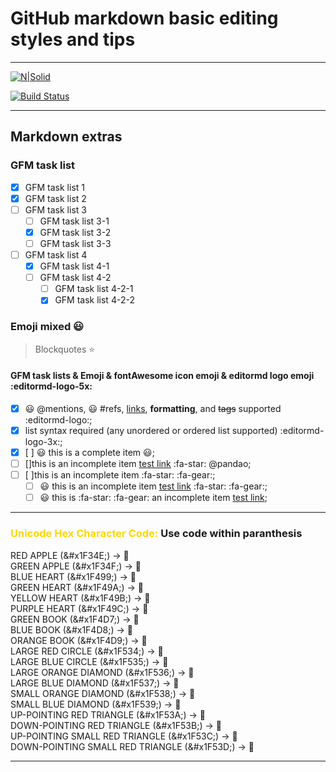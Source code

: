 # GitHub markdown basic editing styles and tips
___

[![N|Solid](https://cdn.iconscout.com/icon/free/png-64/javascript-23-1174949.png)](https://github.com/juspreet51)


    
[![Build Status](https://travis-ci.org/joemccann/dillinger.svg?branch=master)](https://www.linkedin.com/in/juspreet51/)

___

## Markdown extras

### GFM task list
- [x] GFM task list 1
- [x] GFM task list 2
- [ ] GFM task list 3
    - [ ] GFM task list 3-1
    - [x] GFM task list 3-2
    - [ ] GFM task list 3-3
- [ ] GFM task list 4
    - [x] GFM task list 4-1
    - [ ] GFM task list 4-2
        - [ ] GFM task list 4-2-1
        - [x] GFM task list 4-2-2

### Emoji mixed :smiley:

> Blockquotes :star:

#### GFM task lists & Emoji & fontAwesome icon emoji & editormd logo emoji :editormd-logo-5x:

- [x] :smiley: @mentions, :smiley: #refs, [links](), **formatting**, and <del>tags</del> supported :editormd-logo:;
- [x] list syntax required (any unordered or ordered list supported) :editormd-logo-3x:;
- [x] [ ] :smiley: this is a complete item :smiley:;
- [ ] []this is an incomplete item [test link](#) :fa-star: @pandao; 
- [ ] [ ]this is an incomplete item :fa-star: :fa-gear:;
    - [ ] :smiley: this is an incomplete item [test link](#) :fa-star: :fa-gear:;
    - [ ] :smiley: this is  :fa-star: :fa-gear: an incomplete item [test link](#);
___            
### <font color="gold">__Unicode Hex Character Code:__</font> Use code within paranthesis
RED APPLE (\&#x1F34E;) -> 🍎 <br>
GREEN APPLE (\&#x1F34F;) -> 🍏 <br>
BLUE HEART (\&#x1F499;) -> 💙 <br>
GREEN HEART (\&#x1F49A;) -> 💚 <br>
YELLOW HEART (\&#x1F49B;) -> 💛 <br>
PURPLE HEART (\&#x1F49C;) -> 💜 <br>
GREEN BOOK (\&#x1F4D7;) -> 📗 <br>
BLUE BOOK (\&#x1F4D8;) -> 📘 <br>
ORANGE BOOK (\&#x1F4D9;) -> 📙 <br>
LARGE RED CIRCLE (\&#x1F534;) -> 🔴 <br>
LARGE BLUE CIRCLE (\&#x1F535;) -> 🔵 <br>
LARGE ORANGE DIAMOND (\&#x1F536;) -> 🔶 <br>
LARGE BLUE DIAMOND (\&#x1F537;) -> 🔷 <br>
SMALL ORANGE DIAMOND (\&#x1F538;) -> 🔸 <br>
SMALL BLUE DIAMOND (\&#x1F539;) -> 🔹 <br>
UP-POINTING RED TRIANGLE (\&#x1F53A;) -> 🔺 <br>
DOWN-POINTING RED TRIANGLE (\&#x1F53B;) -> 🔻 <br>
UP-POINTING SMALL RED TRIANGLE (\&#x1F53C;) -> 🔼 <br>
DOWN-POINTING SMALL RED TRIANGLE (\&#x1F53D;) -> 🔽 <br>
___





